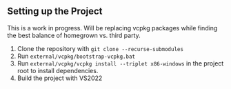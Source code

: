 ## Setting up the Project

This is a work in progress. Will be replacing vcpkg packages while finding the best balance of homegrown vs. third party.

1. Clone the repository with `git clone --recurse-submodules`
2. Run `external/vcpkg/bootstrap-vcpkg.bat`
3. Run `external/vcpkg/vcpkg install --triplet x86-windows` in the project root to install dependencies.
4. Build the project with VS2022
